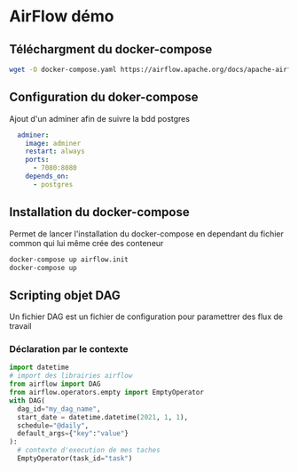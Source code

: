 # AirFlow démo

## Téléchargment du docker-compose

```bash
wget -O docker-compose.yaml https://airflow.apache.org/docs/apache-airflow/2.6.2/docker-compose.yaml
```

## Configuration du doker-compose

Ajout d'un adminer afin de suivre la bdd postgres
```yaml
  adminer:
    image: adminer
    restart: always
    ports:
      - 7080:8080
    depends_on:
      - postgres
```

## Installation du docker-compose

Permet de lancer l'installation du docker-compose en dependant du fichier common qui lui même crée des conteneur

```bash
docker-compose up airflow.init
docker-compose up
```

## Scripting objet DAG

Un fichier DAG est un fichier de configuration pour paramettrer des flux de travail

### Déclaration par le contexte

```python
import datetime
# import des librairies airflow
from airflow import DAG
from airflow.operators.empty import EmptyOperator
with DAG(
  dag_id="my_dag_name",
  start_date = datetime.datetime(2021, 1, 1),
  schedule="@daily",
  default_args={"key":"value"}
):
  # contexte d'execution de mes taches
  EmptyOperator(task_id="task")
```